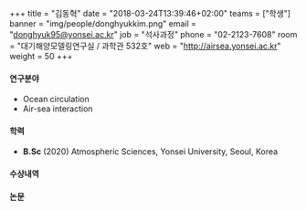 +++
title = "김동혁"
date = "2018-03-24T13:39:46+02:00"
teams = ["학생"]
banner = "img/people/donghyukkim.png"
email = "donghyuk95@yonsei.ac.kr"
job = "석사과정"
phone = "02-2123-7608"
room = "대기해양모델링연구실 / 과학관 532호"
web = "http://airsea.yonsei.ac.kr"
weight = 50
+++

#### 연구분야
+ Ocean circulation
+ Air-sea interaction

#### 학력

+ **B.Sc** (2020) Atmospheric Sciences, Yonsei University, Seoul, Korea



#### 수상내역


#### 논문
